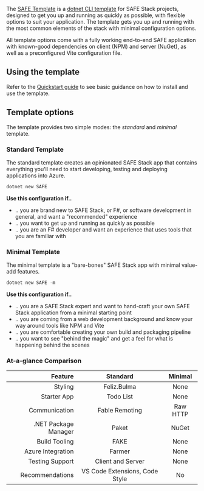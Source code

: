 The [SAFE Template](https://github.com/SAFE-Stack/SAFE-template) is a [dotnet CLI template](https://docs.microsoft.com/en-us/dotnet/core/tools/dotnet-new) for SAFE Stack projects, designed to get you up and running as quickly as possible, with flexible options to suit your application. The template gets you up and running with the most common elements of the stack with minimal configuration options.

All template options come with a fully working end-to-end SAFE application with known-good dependencies on client (NPM) and server (NuGet), as well as a preconfigured Vite configuration file.

## Using the template
Refer to the [Quickstart guide](quickstart.md#create-your-first-safe-app) to see basic guidance on how to install and use the template.

## Template options
The template provides two simple modes: the *standard* and *minimal* template.

### Standard Template
The standard template creates an opinionated SAFE Stack app that contains everything you'll need to start developing, testing and deploying applications into Azure.

```powershell
dotnet new SAFE
```

**Use this configuration if..**

* .. you are brand new to SAFE Stack, or F#, or software development in general, and want a "recommended" experience
* .. you want to get up and running as quickly as possible
* .. you are an F# developer and want an experience that uses tools that you are familiar with

### Minimal Template
The minimal template is a "bare-bones" SAFE Stack app with minimal value-add features.

```powershell
dotnet new SAFE -m
```

**Use this configuration if..**

* .. you are a SAFE Stack expert and want to hand-craft your own SAFE Stack application from a minimal starting point
* .. you are coming from a web development background and know your way around tools like NPM and Vite
* .. you are comfortable creating your own build and packaging pipeline
* .. you want to see "behind the magic" and get a feel for what is happening behind the scenes


### At-a-glance Comparison

| Feature | Standard | Minimal |
|-:|:-:|:-:|
| Styling | Feliz.Bulma | None |
| Starter App | Todo List | None |
| Communication | Fable Remoting | Raw HTTP |
| .NET Package Manager | Paket | NuGet |
| Build Tooling | FAKE | None |
| Azure Integration | Farmer | None |
| Testing Support | Client and Server | None |
| Recommendations | VS Code Extensions, Code Style | No |